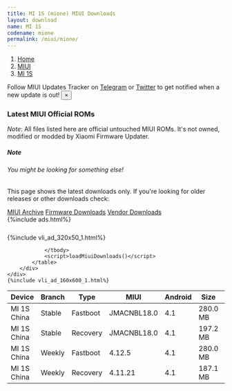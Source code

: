 ```yaml
---
title: MI 1S (mione) MIUI Downloads
layout: download
name: MI 1S
codename: mione
permalink: /miui/mione/
---
```

<nav aria-label="breadcrumb">
    <ol class="breadcrumb">
        <li class="breadcrumb-item"><a href="/">Home</a></li>
        <li class="breadcrumb-item"><a href="/miui/">MIUI</a></li>
        <li class="breadcrumb-item active" aria-current="page"><a href="/miui/mione/">MI 1S</a></li>
    </ol>
</nav>
<div class="alert alert-primary alert-dismissible fade show" role="alert">
    Follow MIUI Updates Tracker on <a href="https://t.me/MIUIUpdatesTracker" class="alert-link">Telegram</a>
     or <a href="https://twitter.com/MiFwUpdater" class="alert-link">Twitter</a> to get notified when a new update is out!
    <button type="button" class="close" data-dismiss="alert" aria-label="Close">
        <span aria-hidden="true">&times;</span>
    </button>
</div>

### Latest MIUI Official ROMs
*Note*: All files listed here are official untouched MIUI ROMs. It's not owned, modified or modded by Xiaomi Firmware Updater.
<div class="card">
  <div class="card-body">
    <h5 class="card-title">Note</h5>
    <h6 class="card-subtitle mb-2 text-muted">You might be looking for something else!</h6>
    <p class="card-text">This page shows the latest downloads only.
     If you're looking for older releases or other downloads check:</p>
    <a href="/archive/miui/mione/" class="card-link">MIUI Archive</a>
    <a href="/firmware/mione/" class="card-link">Firmware Downloads</a>
    <a href="/vendor/mione/" class="card-link">Vendor Downloads</a>
  </div>
</div>
{%include ads.html%}
<div class="row justify-content-center">
    <div class="col-10">
        <div class="table-responsive-md" style="margin-top: 25px;">
            {%include vli_ad_320x50_1.html%}
            <table id="miui" class="display dt-responsive nowrap compact table table-striped table-hover table-sm">
                <thead class="thead-dark">
                    <tr>
                        <th data-ref="device">Device</th>
                        <th data-ref="branch">Branch</th>
                        <th data-ref="type">Type</th>
                        <th data-ref="miui">MIUI</th>
                        <th data-ref="android">Android</th>
                        <th data-ref="size">Size</th>
                        <th data-ref="size">Date</th>
                        <th data-ref="link">Link</th>
                    </tr>
                </thead>
                <tbody>
                <tr><td>MI 1S China</td><td>Stable</td><td>Fastboot</td><td>JMACNBL18.0</td><td>4.1</td><td>280.0 MB</td><td>2015-04-12</td><td><a href="/miui/mione/stable/JMACNBL18.0/">Download</a></td></tr>
<tr><td>MI 1S China</td><td>Stable</td><td>Recovery</td><td>JMACNBL18.0</td><td>4.1</td><td>197.2 MB</td><td>2015-04-12</td><td><a href="/miui/mione/stable/JMACNBL18.0/">Download</a></td></tr>
<tr><td>MI 1S China</td><td>Weekly</td><td>Fastboot</td><td>4.12.5</td><td>4.1</td><td>280.0 MB</td><td>2014-12-05</td><td><a href="/miui/mione/weekly/4.12.5/">Download</a></td></tr>
<tr><td>MI 1S China</td><td>Weekly</td><td>Recovery</td><td>4.11.21</td><td>4.1</td><td>187.1 MB</td><td>2015-02-26</td><td><a href="/miui/mione/weekly/4.11.21/">Download</a></td></tr>

                </tbody>
                <script>loadMiuiDownloads()</script>
            </table>
        </div>
    </div>
    {%include vli_ad_160x600_1.html%}
</div>
